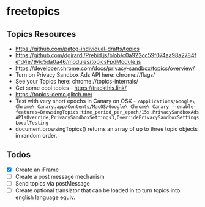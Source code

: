 # freetopics


## Topics Resources 

- https://github.com/patcg-individual-drafts/topics
- https://github.com/dgirardi/Prebid.js/blob/c0a922cc59f074aa98a2784fe1d4e794c5da0a46/modules/topicsFpdModule.js
- https://developer.chrome.com/docs/privacy-sandbox/topics/overview/
- Turn on Privacy Sandbox Ads API here: chrome://flags/
- See your Topics here: chrome://topics-internals/
- Get some cool topics - https://trackthis.link/
- https://topics-demo.glitch.me/
- Test with very short epochs in Canary on OSX - `/Applications/Google\ Chrome\ Canary.app/Contents/MacOS/Google\ Chrome\ Canary --enable-features=BrowsingTopics:time_period_per_epoch/15s,PrivacySandboxAdsAPIsOverride,PrivacySandboxSettings3,OverridePrivacySandboxSettingsLocalTesting`
-  document.browsingTopics() returns an array of up to three topic objects in random order.


## Todos 

- [x] Create an iFrame
- [ ] Create a post message mechanism
- [ ] Send topics via postMessage
- [ ] Create optional translator that can be loaded in to turn topics into english language equiv.  
